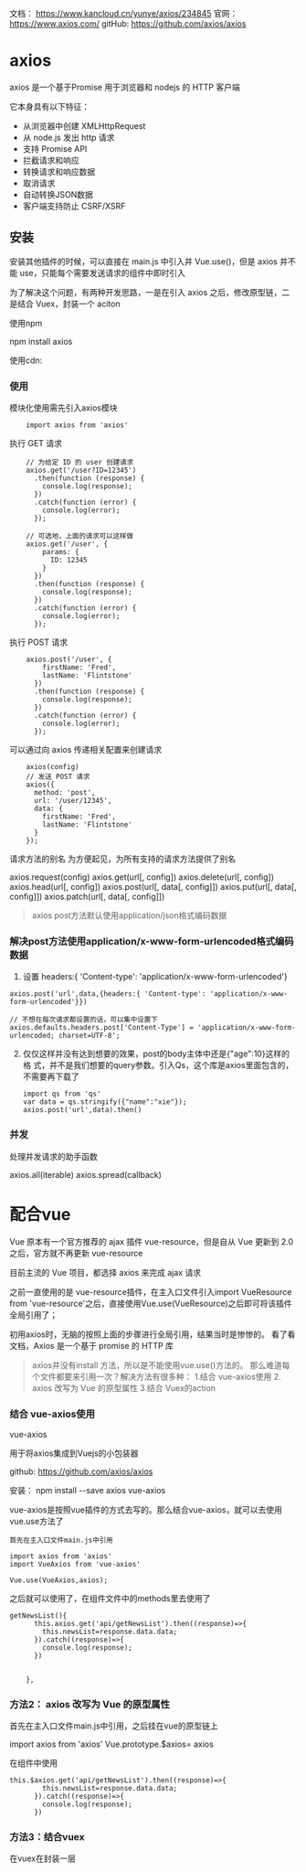 

文档： https://www.kancloud.cn/yunye/axios/234845
官网： https://www.axios.com/
gitHub: https://github.com/axios/axios


# axios

axios 是一个基于Promise 用于浏览器和 nodejs 的 HTTP 客户端


它本身具有以下特征：

- 从浏览器中创建 XMLHttpRequest
- 从 node.js 发出 http 请求
- 支持 Promise API
- 拦截请求和响应
- 转换请求和响应数据
- 取消请求
- 自动转换JSON数据
- 客户端支持防止 CSRF/XSRF



## 安装

安装其他插件的时候，可以直接在 main.js 中引入并 Vue.use()，但是 axios 并不能 use，只能每个需要发送请求的组件中即时引入

为了解决这个问题，有两种开发思路，一是在引入 axios 之后，修改原型链，二是结合 Vuex，封装一个 aciton


使用npm

npm install axios 

使用cdn:

<script src="https://unpkg.com/axios/dist/axios.min.js"></script>



### 使用

模块化使用需先引入axios模块

```
	import axios from 'axios'	
```

执行 GET 请求

```
	// 为给定 ID 的 user 创建请求
	axios.get('/user?ID=12345')
	  .then(function (response) {
	    console.log(response);
	  })
	  .catch(function (error) {
	    console.log(error);
	  });

	// 可选地，上面的请求可以这样做
	axios.get('/user', {
	    params: {
	      ID: 12345
	    }
	  })
	  .then(function (response) {
	    console.log(response);
	  })
	  .catch(function (error) {
	    console.log(error);
	  });
```

执行 POST 请求

```
	axios.post('/user', {
	    firstName: 'Fred',
	    lastName: 'Flintstone'
	  })
	  .then(function (response) {
	    console.log(response);
	  })
	  .catch(function (error) {
	    console.log(error);
	  });
```


可以通过向 axios 传递相关配置来创建请求

```
	axios(config)
	// 发送 POST 请求
	axios({
	  method: 'post',
	  url: '/user/12345',
	  data: {
	    firstName: 'Fred',
	    lastName: 'Flintstone'
	  }
	});

```


请求方法的别名
为方便起见，为所有支持的请求方法提供了别名

axios.request(config)
axios.get(url[, config])
axios.delete(url[, config])
axios.head(url[, config])
axios.post(url[, data[, config]])
axios.put(url[, data[, config]])
axios.patch(url[, data[, config]])

> axios post方法默认使用application/json格式编码数据


### 解决post方法使用application/x-www-form-urlencoded格式编码数据

1. 设置  headers:{ 'Content-type': 'application/x-www-form-urlencoded'}
   
```
axios.post('url',data,{headers:{ 'Content-type': 'application/x-www-form-urlencoded'}})

// 不想在每次请求都设置的话，可以集中设置下
axios.defaults.headers.post['Content-Type'] = 'application/x-www-form-urlencoded; charset=UTF-8';

```
2. 仅仅这样并没有达到想要的效果，post的body主体中还是{"age":10}这样的格
   式，并不是我们想要的query参数。引入Qs，这个库是axios里面包含的，不需要再下载了
	 ```
	 import qs from 'qs'
	 var data = qs.stringify({"name":"xie"});
	 axios.post('url',data).then()
	``` 

### 并发

处理并发请求的助手函数

axios.all(iterable)
axios.spread(callback)





# 配合vue



Vue 原本有一个官方推荐的 ajax 插件 vue-resource，但是自从 Vue 更新到 2.0 之后，官方就不再更新 vue-resource

目前主流的 Vue 项目，都选择 axios 来完成 ajax 请求

之前一直使用的是 vue-resource插件，在主入口文件引入import VueResource from 'vue-resource'之后，直接使用Vue.use(VueResource)之后即可将该插件全局引用了；


初用axios时，无脑的按照上面的步骤进行全局引用，结果当时是惨惨的。 
看了看文档，Axios 是一个基于 promise 的 HTTP 库

> axios并没有install 方法，所以是不能使用vue.use()方法的。 
> 那么难道每个文件都要来引用一次？解决方法有很多种： 
> 1.结合 vue-axios使用 
> 2. axios 改写为 Vue 的原型属性 
> 3.结合 Vuex的action

### 结合 vue-axios使用

vue-axios

用于将axios集成到Vuejs的小包装器

github: https://github.com/axios/axios

安装： npm install --save axios vue-axios

vue-axios是按照vue插件的方式去写的。那么结合vue-axios，就可以去使用vue.use方法了

```
首先在主入口文件main.js中引用

import axios from 'axios'
import VueAxios from 'vue-axios'

Vue.use(VueAxios,axios);
```
之后就可以使用了，在组件文件中的methods里去使用了

```
getNewsList(){
      this.axios.get('api/getNewsList').then((response)=>{
        this.newsList=response.data.data;
      }).catch((response)=>{
        console.log(response);
      })


    },
```

### 方法2： axios 改写为 Vue 的原型属性

首先在主入口文件main.js中引用，之后挂在vue的原型链上

import axios from 'axios'
Vue.prototype.$axios= axios


在组件中使用

```
this.$axios.get('api/getNewsList').then((response)=>{
        this.newsList=response.data.data;
      }).catch((response)=>{
        console.log(response);
      })
```


### 方法3：结合vuex

在vuex在封装一层

